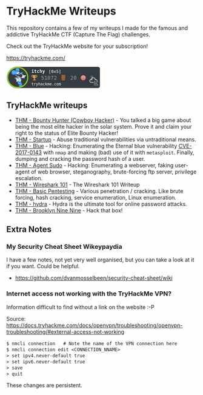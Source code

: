 # TryHackMe Writeups

This repository contains a few of my writeups I made for the famous and addictive TryHackMe CTF (Capture The Flag) challenges.

Check out the TryHackMe website for your subscription!

https://tryhackme.com/

[![TryHackMe Profile](itchy.png)](https://tryhackme.com/p/itchy)

## TryHackMe writeups

- [THM - Bounty Hunter (Cowboy Hacker)](bounty-hunter/README.md) - You talked a big game about being the most elite hacker in the solar system. Prove it and claim your right to the status of Elite Bounty Hacker!
- [THM - Startup](startup/README.md) - Abuse traditional vulnerabilities via untraditional means.
- [THM - Blue](blue/README.md) - Hacking: Enumerating the Eternal blue vulnerability [CVE-2017-0143](https://cve.mitre.org/cgi-bin/cvename.cgi?name=CVE-2017-0143) with `nmap` and making (bad) use of it with `metasploit`. Finally, dumping and cracking the password hash of a user.
- [THM - Agent Sudo](agent-sudo/README.md) - Hacking: Enumerating a webserver, faking user-agent of web browser, steganography, brute-forcing ftp server, privilege escalation.
- [THM - Wireshark 101](wireshark-101/README.md) - The Wireshark 101 Writeup
- [THM - Basic Pentesting](basic_pentesting/README.md) - Various penetration / cracking. Like brute forcing, hash cracking, service enumeration, Linux enumeration.
- [THM - hydra](hydra/README.md) - Hydra is the ultimate tool for online password attacks.
- [THM - Brooklyn Nine Nine](brooklyn-nine-nine/README.md) - Hack that box!

## Extra Notes

### My Security Cheat Sheet Wikeypaydia 

I have a few notes, not yet very well organised, but you can take a look at it if you want. Could be helpful.

- <https://github.com/dvanmosselbeen/security-cheat-sheet/wiki>

### Internet access not working with the TryHackMe VPN?

Information difficult to find without a link on the website :-P

Source: <https://docs.tryhackme.com/docs/openvpn/troubleshooting/openvpn-troubleshooting/#external-access-not-working>

```commandline                             
$ nmcli connection   # Note the name of the VPN connection here
$ nmcli connection edit <CONNECTION_NNAME>
> set ipv4.never-default true
> set ipv6.never-default true
> save
> quit
```

These changes are persistent.
